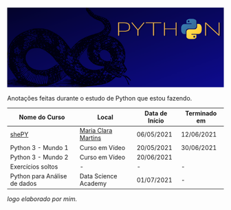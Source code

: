 ![](https://github.com/fernandarrios/estudodepython/blob/main/Python.png)

Anotações feitas durante o estudo de Python que estou fazendo.

| Nome do Curso       | Local           | Data de Início   | Terminado em |
|---------------------|-----------------|------------------|--------------|
| [shePY](https://github.com/fernandarrios/shePY) | [Maria Clara Martins](https://github.com/mariacmartins) | 06/05/2021 | 12/06/2021 |
| Python 3 - Mundo 1  | Curso em Vídeo  |  20/05/2021      | 30/06/2021   |
| Python 3 - Mundo 2  | Curso em Vídeo  |  20/06/2021      |
| Exercícios soltos   |      -          |        -         |      -       |
| Python para Análise de dados | Data Science Academy | 01/07/2021 | -  |






*logo elaborado por mim.*
